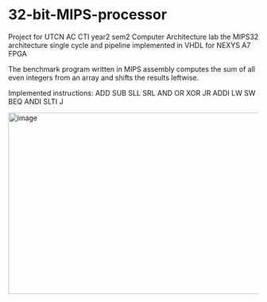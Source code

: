 # 32-bit-MIPS-processor
Project for UTCN AC CTI year2 sem2 Computer Architecture lab
the MIPS32 architecture single cycle and pipeline implemented in VHDL for NEXYS A7 FPGA

The benchmark program written in MIPS assembly computes the sum of all even integers from an array and shifts the results leftwise.

Implemented instructions:
ADD
SUB
SLL
SRL
AND 
OR
XOR
JR
ADDI
LW
SW
BEQ
ANDI
SLTI
J

<img width="2000" height="364" alt="image" src="https://github.com/user-attachments/assets/9aef95b3-df74-47db-bd7a-cdf47fb53dec" />
